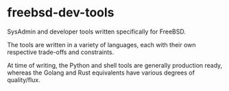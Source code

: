 # freebsd-dev-tools

SysAdmin and developer tools written specifically for FreeBSD.

The tools are written in a variety of languages, each with their own respective
trade-offs and constraints.

At time of writing, the Python and shell tools are generally production ready,
whereas the Golang and Rust equivalents have various degrees of quality/flux.
